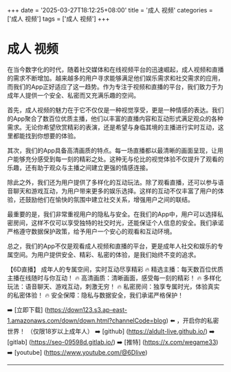 +++
date = '2025-03-27T18:12:25+08:00'
title = '成人 视频'
categories = ['成人 视频']
tags = ['成人 视频']
+++

# 成人 视频

在当今数字化的时代，随着社交媒体和在线视频平台的迅速崛起，成人视频和直播的需求不断增加。越来越多的用户寻求能够满足他们娱乐需求和社交需求的应用，而我们的App正好适应了这一趋势。作为专注于视频和直播的平台，我们致力于为成年人提供一个安全、私密而又充满乐趣的空间。

首先，成人视频的魅力在于它不仅仅是一种视觉享受，更是一种情感的表达。我们的App聚合了数百位优质主播，他们以丰富的直播内容和互动形式满足观众的各种需求。无论你希望欣赏精彩的表演，还是希望与身临其境的主播进行实时互动，这里都能找到你想要的体验。

其次，我们的App具备高清画质的特点。每一场直播都以最清晰的画面呈现，让用户能够充分感受到每一刻的精彩之处。这种无与伦比的视觉体验不仅提升了观看的乐趣，还有助于观众与主播之间建立更强的情感连接。

除此之外，我们还为用户提供了多样化的互动玩法。除了观看直播，还可以参与语音聊天和游戏互动，为用户带来更多的娱乐选择。这样的互动不仅丰富了用户的体验，还鼓励他们在愉快的氛围中建立社交关系，增强用户之间的联结。

最重要的是，我们非常重视用户的隐私与安全。在我们的App中，用户可以选择私密房间，这样不仅可以享受独特的社交时光，还能保证个人信息的安全。我们承诺严格遵守数据保护政策，给予用户一个安心的观看和互动环境。

总之，我们的App不仅是观看成人视频和直播的平台，更是成年人社交和娱乐的专属空间。为用户提供安全、精彩、私密的体验，是我们始终不变的追求。

【6D直播】
成年人的专属空间，实时互动尽享精彩
🔥 精选主播：每天数百位优质主播在线随时与你互动！
🔥 高清画质：清晰画面，感受每一刻的精彩！
🔥 多样化玩法：语音聊天、游戏互动，刺激无穷！
🔥 私密房间：独享专属时光，体验真实的私密体验！
🔥 安全保障：隐私与数据安全，我们承诺严格保护！

➡️ [立即下载] (https://down123.s3.ap-east-1.amazonaws.com/down/down.html?channelCode=blog) ⬅️ ，开启你的私密世界！ （仅限18岁以上成年人）
➡️ [github] (https://aldult-live.github.io/) 
➡️ [gitlab] (https://seo-09598d.gitlab.io/) 
➡️ [推特] (https://x.com/wegame33) 
➡️ [youtube] (https://www.youtube.com/@6Dlive)

---
